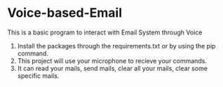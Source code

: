 # Voice-based-Email
This is a basic program to interact with Email System through Voice
1. Install the packages through the requirements.txt or  by using the pip command.
2. This project will use your microphone to recieve your commands.
3. It can read your mails, send mails, clear all your mails, clear some specific mails.
